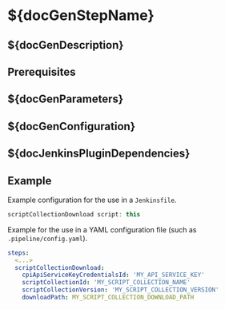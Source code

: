 # ${docGenStepName}

## ${docGenDescription}

## Prerequisites

## ${docGenParameters}

## ${docGenConfiguration}

## ${docJenkinsPluginDependencies}

## Example

Example configuration for the use in a `Jenkinsfile`.

```groovy
scriptCollectionDownload script: this
```

Example for the use in a YAML configuration file (such as `.pipeline/config.yaml`).

```yaml
steps:
  <...>
  scriptCollectionDownload:
    cpiApiServiceKeyCredentialsId: 'MY_API_SERVICE_KEY'
    scriptCollectionId: 'MY_SCRIPT_COLLECTION_NAME'
    scriptCollectionVersion: 'MY_SCRIPT_COLLECTION_VERSION'
    downloadPath: MY_SCRIPT_COLLECTION_DOWNLOAD_PATH
```
